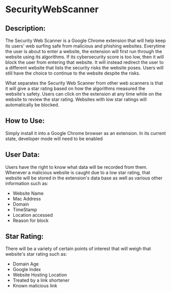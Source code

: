 # SecurityWebScanner

## Description:
The Security Web Scanner is a Google Chrome extension that will help keep its users' web surfing safe from malicious and phishing websites. Everytime the user is about to enter a website, the extension will first run through the website using its algorithms. If its cybersecurity score is too low, then it will block the user from entering that website. It will instead redirect the user to a different website that lists the security risks the website poses. Users will still have the choice to continue to the website despite the risks.

What separates the Security Web Scanner from other web scanners is that it will give a star rating based on how the algorithms measured the website's safety. Users can click on the extension at any time while on the website to review the star rating. Websites with low star ratings will automatically be blocked.

## How to Use:
Simply install it into a Google Chrome browser as an extension. In its current state, developer mode will need to be enabled

## User Data:
Users have the right to know what data will be recorded from them. Whenever a malicious website is caught due to a low star rating, that website will be stored in the extension's data base as well as various other information such as:
- Website Name
- Mac Address
- Domain
- TimeStamp
- Location accessed
- Reason for block

## Star Rating:
There will be a variety of certain points of interest that will weigh that website's star rating such as:
- Domain Age
- Google Index
- Website Hosting Location
- Treated by a link shortener
- Known malicious link

